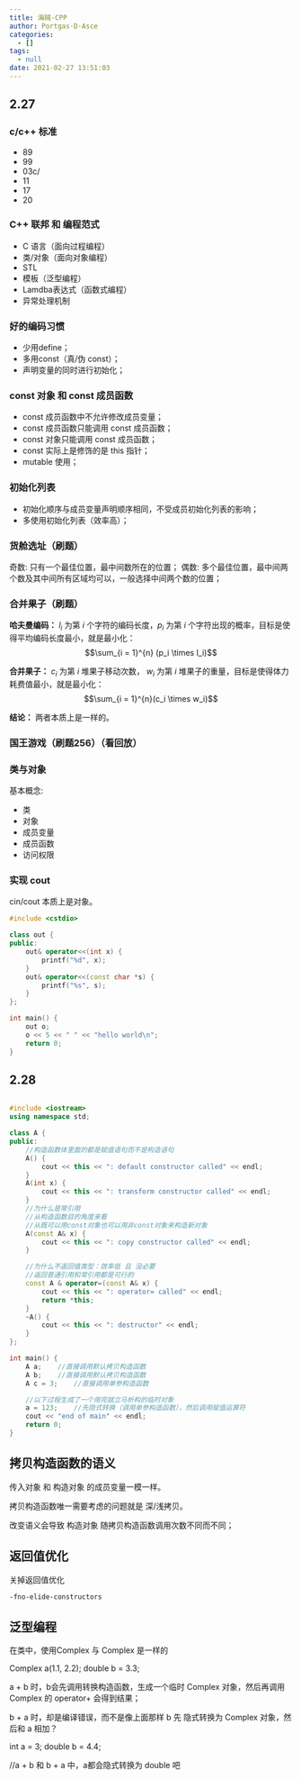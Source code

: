 ```yaml
---
title: 海贼-CPP
author: Portgas·D·Asce
categories:
  - []
tags:
  - null
date: 2021-02-27 13:51:03
---
```


<!--more-->
## 2.27
### c/c++ 标准
- 89
- 99
- 03c/
- 11
- 17
- 20

### C++ 联邦 和 编程范式
- C 语言（面向过程编程）
- 类/对象（面向对象编程）
- STL
- 模板（泛型编程）
- Lamdba表达式（函数式编程）
- 异常处理机制

### 好的编码习惯
- 少用define；
- 多用const（真/伪 const）；
- 声明变量的同时进行初始化；

### const 对象 和 const 成员函数
- const 成员函数中不允许修改成员变量；
- const 成员函数只能调用 const 成员函数；
- const 对象只能调用 const 成员函数；
- const 实际上是修饰的是 this 指针；
- mutable 使用；

### 初始化列表
- 初始化顺序与成员变量声明顺序相同，不受成员初始化列表的影响；
- 多使用初始化列表（效率高）；

### 货舱选址（刷题）
奇数: 只有一个最佳位置，最中间数所在的位置；
偶数: 多个最佳位置，最中间两个数及其中间所有区域均可以，一般选择中间两个数的位置；

### 合并果子（刷题）
**哈夫曼编码：** $l_i$ 为第 $i$ 个字符的编码长度，$p_i$ 为第 $i$ 个字符出现的概率，目标是使得平均编码长度最小，就是最小化：
$$\sum_{i = 1}^{n} (p_i \times l_i)$$

**合并果子：** $c_i$ 为第 $i$ 堆果子移动次数， $w_i$ 为第 $i$ 堆果子的重量，目标是使得体力耗费值最小，就是最小化：
$$\sum_{i = 1}^{n}(c_i \times w_i)$$

**结论：** 两者本质上是一样的。

### 国王游戏（刷题256）（看回放）


### 类与对象
基本概念:
- 类
- 对象
- 成员变量
- 成员函数
- 访问权限

### 实现 cout
cin/cout 本质上是对象。
```cpp
#include <cstdio>

class out {
public:
    out& operator<<(int x) {
		printf("%d", x);
	}
	out& operator<<(const char *s) {
		printf("%s", s);
	}
};

int main() {
    out o;
	o << 5 << " " << "hello world\n";
	return 0;
}
```

## 2.28

```cpp

#include <iostream>
using namespace std;

class A {
public:
	//构造函数体里面的都是赋值语句而不是构造语句
    A() {
        cout << this << ": default constructor called" << endl;
	}
	A(int x) {
        cout << this << ": transform constructor called" << endl;
	}
	//为什么是常引用
	//从构造函数目的角度来看
	//从既可以用const对象也可以用非const对象来构造新对象
	A(const A& x) {
        cout << this << ": copy constructor called" << endl;
	}

	//为什么不返回值类型：效率低 且 没必要
	//返回普通引用和常引用都是可行的
	const A & operator=(const A& x) {
        cout << this << ": operator= called" << endl;
		return *this;
	}
	~A() {
        cout << this << ": destructor" << endl;
	}
};

int main() {
	A a;	//直接调用默认拷贝构造函数
	A b;	//直接调用默认拷贝构造函数
	A c = 3;	//直接调用单参构造函数

	//以下过程生成了一个用完就立马析构的临时对象
	a = 123;	//先隐式转换（调用单参构造函数），然后调用赋值运算符
    cout << "end of main" << endl;
    return 0;
}
```


## 拷贝构造函数的语义
传入对象 和 构造对象 的成员变量一模一样。

拷贝构造函数唯一需要考虑的问题就是 深/浅拷贝。

改变语义会导致 构造对象 随拷贝构造函数调用次数不同而不同；

## 返回值优化
关掉返回值优化
```bash
-fno-elide-constructors
```

## 泛型编程
在类中，使用Complex<T> 与 Complex 是一样的


Complex a(1.1, 2.2);
double b = 3.3;

a + b 时，b会先调用转换构造函数，生成一个临时 Complex 对象，然后再调用 Complex 的 operator+ 会得到结果；

b + a 时，却是编译错误，而不是像上面那样 b 先 隐式转换为 Complex 对象，然后和 a 相加？


int a = 3;
double b = 4.4;

//a + b 和 b + a 中，a都会隐式转换为 double 吧